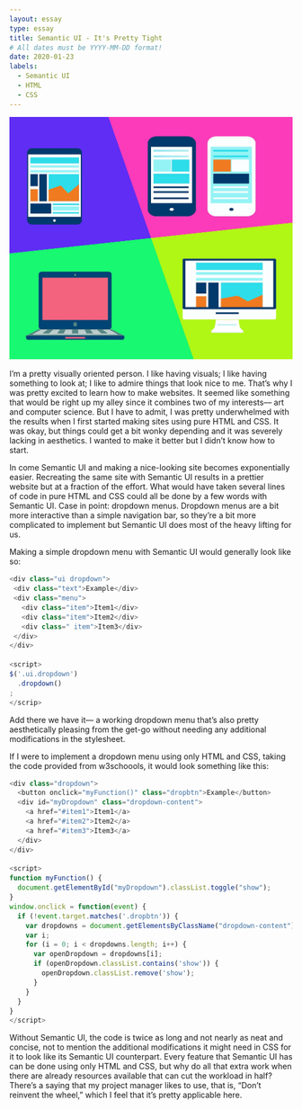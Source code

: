```yaml
---
layout: essay
type: essay
title: Semantic UI - It's Pretty Tight
# All dates must be YYYY-MM-DD format!
date: 2020-01-23
labels:
  - Semantic UI
  - HTML
  - CSS
---
```


<img class="ui medium left floated rounded image" src="/images/semantic.jpeg">

I’m a pretty visually oriented person. I like having visuals; I like having something to look at; I like to admire things that look nice to me. That’s why I was pretty excited to learn how to make websites. It seemed like something that would be right up my alley since it combines two of my interests–– art and computer science. But I have to admit, I was pretty underwhelmed with the results when I first started making sites using pure HTML and CSS. It was okay, but things could get a bit wonky depending and it was severely lacking in aesthetics. I wanted to make it better but I didn’t know how to start. 

In come Semantic UI and making a nice-looking site becomes exponentially easier. Recreating the same site with Semantic UI results in a prettier website but at a fraction of the effort. What would have taken several lines of code in pure HTML and CSS could all be done by a few words with Semantic UI. Case in point: dropdown menus. Dropdown menus are a bit more interactive than a simple navigation bar, so they’re a bit more complicated to implement but Semantic UI does most of the heavy lifting for us. 

Making a simple dropdown menu with Semantic UI would generally look like so:

```javascript
<div class="ui dropdown">
 <div class="text">Example</div>
 <div class="menu">
   <div class="item">Item1</div>
   <div class="item">Item2</div>
   <div class=" item">Item3</div>
 </div>
</div>

<script>
$('.ui.dropdown')
  .dropdown()
;
</scrip>
```
Add there we have it–– a working dropdown menu that’s also pretty aesthetically pleasing from the get-go without needing any additional modifications in the stylesheet. 

If I were to implement a dropdown menu using only HTML and CSS, taking the code provided from w3schoools, it would look something like this:

```javascript
<div class="dropdown">
  <button onclick="myFunction()" class="dropbtn">Example</button>
  <div id="myDropdown" class="dropdown-content">
    <a href="#item1">Item1</a>
    <a href="#item2">Item2</a>
    <a href="#item3">Item3</a>
  </div>
</div>

<script>
function myFunction() {
  document.getElementById("myDropdown").classList.toggle("show");
}
window.onclick = function(event) {
  if (!event.target.matches('.dropbtn')) {
    var dropdowns = document.getElementsByClassName("dropdown-content");
    var i;
    for (i = 0; i < dropdowns.length; i++) {
      var openDropdown = dropdowns[i];
      if (openDropdown.classList.contains('show')) {
        openDropdown.classList.remove('show');
      }
    }
  }
}
</script>
```

Without Semantic UI, the code is twice as long and not nearly as neat and concise, not to mention the additional modifications it might need in CSS for it to look like its Semantic UI counterpart. Every feature that Semantic UI has can be done using only HTML and CSS, but why do all that extra work when there are already resources available that can cut the workload in half? There’s a saying that my project manager likes to use, that is, “Don’t reinvent the wheel,” which I feel that it’s pretty applicable here. 